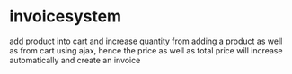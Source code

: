 # invoicesystem
add product into cart and increase quantity from adding a product as well as from cart using ajax, hence the price as well as total price will increase automatically and create an invoice
